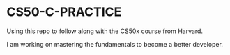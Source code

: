 # CS50-C-PRACTICE

Using this repo to follow along with the CS50x course from Harvard.

I am working on mastering the fundamentals to become a better developer.
